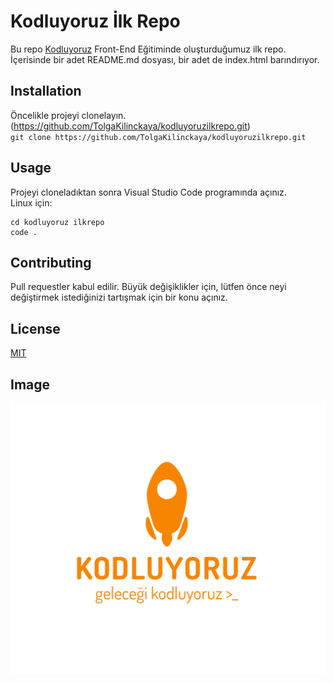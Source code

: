 # Kodluyoruz İlk Repo
Bu repo [Kodluyoruz](https://kodluyoruz.org/tr/kodluyoruz/) Front-End Eğitiminde oluşturduğumuz
ilk repo. İçerisinde bir adet README.md dosyası, bir adet de index.html barındırıyor.
## Installation
Öncelikle projeyi clonelayın. (https://github.com/TolgaKilinckaya/kodluyoruzilkrepo.git)  
`git clone https://github.com/TolgaKilinckaya/kodluyoruzilkrepo.git`
## Usage
Projeyi cloneladıktan sonra Visual Studio Code programında açınız.  
Linux için:
```
cd kodluyoruz ilkrepo
code . 
```
## Contributing
Pull requestler kabul edilir. Büyük değişiklikler için, lütfen önce neyi değiştirmek istediğinizi
tartışmak için bir konu açınız.
## License
[MIT]()
## Image
![](2_TZeK0kyHTRHVv3gUi8BtQg.png)
